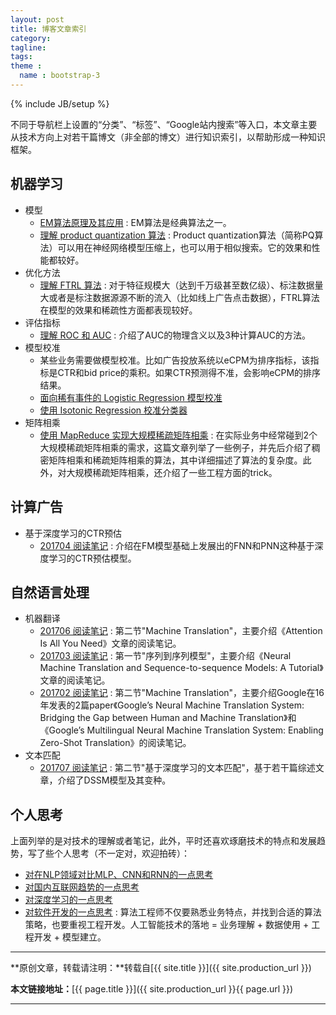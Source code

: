 ```yaml
---
layout: post
title: 博客文章索引
category:
tagline: 
tags:
theme :
  name : bootstrap-3
---
```

{% include JB/setup %}

不同于导航栏上设置的“分类”、“标签”、“Google站内搜索”等入口，本文章主要从技术方向上对若干篇博文（非全部的博文）进行知识索引，以帮助形成一种知识框架。

## 机器学习

+ 模型
  - [EM算法原理及其应用](http://vividfree.github.io/%E6%9C%BA%E5%99%A8%E5%AD%A6%E4%B9%A0/2016/08/19/introduction-about-EM-algorithm) : EM算法是经典算法之一。
  - [理解 product quantization 算法](http://vividfree.github.io/%E6%9C%BA%E5%99%A8%E5%AD%A6%E4%B9%A0/2017/08/05/understanding-product-quantization) : Product quantization算法（简称PQ算法）可以用在神经网络模型压缩上，也可以用于相似搜索。它的效果和性能都较好。
+ 优化方法
  - [理解 FTRL 算法](http://vividfree.github.io/%E6%9C%BA%E5%99%A8%E5%AD%A6%E4%B9%A0/2015/12/05/understanding-FTRL-algorithm) : 对于特征规模大（达到千万级甚至数亿级）、标注数据量大或者是标注数据源源不断的流入（比如线上广告点击数据），FTRL算法在模型的效果和稀疏性方面都表现较好。
+ 评估指标
  - [理解 ROC 和 AUC](http://vividfree.github.io/%E6%9C%BA%E5%99%A8%E5%AD%A6%E4%B9%A0/2015/11/20/understanding-ROC-and-AUC) : 介绍了AUC的物理含义以及3种计算AUC的方法。
+ 模型校准
  - 某些业务需要做模型校准。比如广告投放系统以eCPM为排序指标，该指标是CTR和bid price的乘积。如果CTR预测得不准，会影响eCPM的排序结果。
  - [面向稀有事件的 Logistic Regression 模型校准](http://vividfree.github.io/%E6%9C%BA%E5%99%A8%E5%AD%A6%E4%B9%A0/2015/12/15/model-calibration-for-logistic-regression-in-rare-events-data)
  - [使用 Isotonic Regression 校准分类器](http://vividfree.github.io/%E6%9C%BA%E5%99%A8%E5%AD%A6%E4%B9%A0/2015/12/21/classifier-calibration-with-isotonic-regression)
+ 矩阵相乘
  - [使用 MapReduce 实现大规模稀疏矩阵相乘](http://vividfree.github.io/%E5%A4%A7%E8%A7%84%E6%A8%A1%E6%95%B0%E6%8D%AE%E5%A4%84%E7%90%86/2015/11/14/large-scale-matrix-multiplication-using-mapreduce) : 在实际业务中经常碰到2个大规模稀疏矩阵相乘的需求，这篇文章列举了一些例子，并先后介绍了稠密矩阵相乘和稀疏矩阵相乘的算法，其中详细描述了算法的复杂度。此外，对大规模稀疏矩阵相乘，还介绍了一些工程方面的trick。

## 计算广告

+ 基于深度学习的CTR预估
  - [201704 阅读笔记](http://vividfree.github.io/%E9%98%85%E8%AF%BB%E7%AC%94%E8%AE%B0/2017/04/26/201704-reading-list) : 介绍在FM模型基础上发展出的FNN和PNN这种基于深度学习的CTR预估模型。

## 自然语言处理

+ 机器翻译
  - [201706 阅读笔记](http://vividfree.github.io/%E9%98%85%E8%AF%BB%E7%AC%94%E8%AE%B0/2017/06/24/201706-reading-list) : 第二节"Machine Translation"，主要介绍《Attention Is All You Need》文章的阅读笔记。
  - [201703 阅读笔记](http://vividfree.github.io/%E9%98%85%E8%AF%BB%E7%AC%94%E8%AE%B0/2017/03/14/201703-reading-list) : 第一节"序列到序列模型"，主要介绍《Neural Machine Translation and Sequence-to-sequence Models: A Tutorial》文章的阅读笔记。
  - [201702 阅读笔记](http://vividfree.github.io/%E9%98%85%E8%AF%BB%E7%AC%94%E8%AE%B0/2017/02/05/201702-reading-list) : 第二节"Machine Translation"，主要介绍Google在16年发表的2篇paper《Google’s Neural Machine Translation System: Bridging the Gap between Human and Machine Translation》和《Google’s Multilingual Neural Machine Translation System: Enabling Zero-Shot Translation》的阅读笔记。
+ 文本匹配
  - [201707 阅读笔记](http://vividfree.github.io/%E9%98%85%E8%AF%BB%E7%AC%94%E8%AE%B0/2017/07/01/201707-reading-list) : 第二节"基于深度学习的文本匹配"，基于若干篇综述文章，介绍了DSSM模型及其变种。

## 个人思考

上面列举的是对技术的理解或者笔记，此外，平时还喜欢琢磨技术的特点和发展趋势，写了些个人思考（不一定对，欢迎拍砖）：
+ [对在NLP领域对比MLP、CNN和RNN的一点思考](http://vividfree.github.io/%E4%B8%AA%E4%BA%BA%E6%80%9D%E8%80%83/2017/07/08/some-viewpoint-about-comparison-of-mlp-cnn-rnn-in-nlp)
+ [对国内互联网趋势的一点思考](http://vividfree.github.io/%E4%B8%AA%E4%BA%BA%E6%80%9D%E8%80%83/2017/06/04/some-viewpoint-about-trends-of-chinese-internet)
+ [对深度学习的一点思考](http://vividfree.github.io/%E4%B8%AA%E4%BA%BA%E6%80%9D%E8%80%83/2017/03/13/some-viewpoint-about-deep-learning)
+ [对软件开发的一点思考](http://vividfree.github.io/%E4%B8%AA%E4%BA%BA%E6%80%9D%E8%80%83/2016/01/17/some-viewpoint-about-software-development) : 算法工程师不仅要熟悉业务特点，并找到合适的算法策略，也要重视工程开发。人工智能技术的落地 = 业务理解 + 数据使用 + 工程开发 + 模型建立。

* * *

**原创文章，转载请注明：**转载自[{{ site.title }}]({{ site.production_url }})

**本文链接地址：**[{{ page.title }}]({{ site.production_url }}{{ page.url }})

* * *
